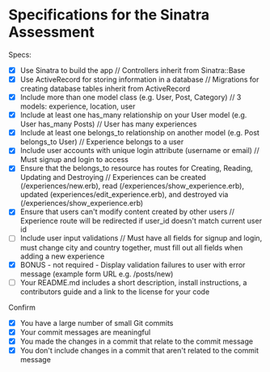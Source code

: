 # Specifications for the Sinatra Assessment

Specs:
- [x] Use Sinatra to build the app // Controllers inherit from Sinatra::Base
- [x] Use ActiveRecord for storing information in a database // Migrations for creating database tables inherit from ActiveRecord
- [x] Include more than one model class (e.g. User, Post, Category) // 3 models: experience, location, user
- [x] Include at least one has_many relationship on your User model (e.g. User has_many Posts) // User has many experiences
- [x] Include at least one belongs_to relationship on another model (e.g. Post belongs_to User) // Experience belongs to a user
- [x] Include user accounts with unique login attribute (username or email) // Must signup and login to access
- [x] Ensure that the belongs_to resource has routes for Creating, Reading, Updating and Destroying // Experiences can be created (/experiences/new.erb), read (/experiences/show_experience.erb), updated (experiences/edit_experience.erb), and destroyed via (/experiences/show_experience.erb)
- [x] Ensure that users can't modify content created by other users // Experience route will be redirected if user_id doesn't match current user id
- [ ] Include user input validations // Must have all fields for signup and login, must change city and country together, must fill out all fields when adding a new experience 
- [X] BONUS - not required - Display validation failures to user with error message (example form URL e.g. /posts/new)
- [ ] Your README.md includes a short description, install instructions, a contributors guide and a link to the license for your code

Confirm
- [X] You have a large number of small Git commits
- [x] Your commit messages are meaningful
- [X] You made the changes in a commit that relate to the commit message
- [X] You don't include changes in a commit that aren't related to the commit message
